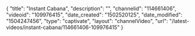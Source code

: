 {
    "title": "Instant Cabana",
    "description": "",
    "channelid": "114661406",
    "videoid": "109976415",
    "date_created": "1502520125",
    "date_modified": "1504247456",
    "type": "captivate",
    "layout": "channelVideo",
    "url": "\/latest-videos\/instant-cabana\/114661406-109976415"
}